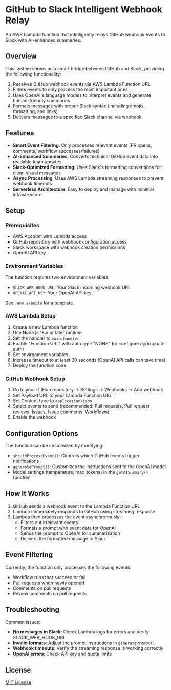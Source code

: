 # GitHub to Slack Intelligent Webhook Relay

An AWS Lambda function that intelligently relays GitHub webhook events to Slack with AI-enhanced summaries.

## Overview

This system serves as a smart bridge between GitHub and Slack, providing the following functionality:

1. Receives GitHub webhook events via AWS Lambda Function URL
2. Filters events to only process the most important ones
3. Uses OpenAI's language models to interpret events and generate human-friendly summaries
4. Formats messages with proper Slack syntax (including emojis, formatting, and links)
5. Delivers messages to a specified Slack channel via webhook

## Features

- **Smart Event Filtering**: Only processes relevant events (PR opens, comments, workflow successes/failures)
- **AI-Enhanced Summaries**: Converts technical GitHub event data into readable team updates
- **Slack-Optimized Formatting**: Uses Slack's formatting conventions for clear, visual messages
- **Async Processing**: Uses AWS Lambda streaming responses to prevent webhook timeouts
- **Serverless Architecture**: Easy to deploy and manage with minimal infrastructure

## Setup

### Prerequisites

- AWS Account with Lambda access
- GitHub repository with webhook configuration access
- Slack workspace with webhook creation permissions
- OpenAI API key

### Environment Variables

The function requires two environment variables:
- `SLACK_WEB_HOOK_URL`: Your Slack incoming webhook URL
- `OPENAI_API_KEY`: Your OpenAI API key

See `.env.example` for a template.

### AWS Lambda Setup

1. Create a new Lambda function
2. Use Node.js 18.x or later runtime
3. Set the handler to `main.handler`
4. Enable "Function URL" with auth type "NONE" (or configure appropriate auth)
5. Set environment variables
6. Increase timeout to at least 30 seconds (OpenAI API calls can take time)
7. Deploy the function code

### GitHub Webhook Setup

1. Go to your GitHub repository → Settings → Webhooks → Add webhook
2. Set Payload URL to your Lambda Function URL
3. Set Content type to `application/json`
4. Select events to send (recommended: Pull requests, Pull request reviews, Issues, Issue comments, Workflows)
5. Enable the webhook

## Configuration Options

The function can be customized by modifying:

- `shouldProcessEvent()`: Controls which GitHub events trigger notifications
- `generatePrompt()`: Customizes the instructions sent to the OpenAI model
- Model settings (temperature, max_tokens) in the `getAISummary()` function

## How It Works

1. GitHub sends a webhook event to the Lambda Function URL
2. Lambda immediately responds to GitHub using streaming response
3. Lambda then processes the event asynchronously:
   - Filters out irrelevant events
   - Formats a prompt with event data for OpenAI
   - Sends the prompt to OpenAI for summarization
   - Delivers the formatted message to Slack

## Event Filtering

Currently, the function only processes the following events:
- Workflow runs that succeed or fail
- Pull requests when newly opened
- Comments on pull requests
- Review comments on pull requests

## Troubleshooting

Common issues:

- **No messages in Slack**: Check Lambda logs for errors and verify SLACK_WEB_HOOK_URL
- **Invalid formats**: Adjust the prompt instructions in `generatePrompt()`
- **Webhook timeouts**: Verify the streaming response is working correctly
- **OpenAI errors**: Check API key and quota limits

## License

[MIT License](LICENSE)